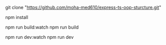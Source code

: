 git clone "https://github.com/moha-med610/express-ts-oop-sturcture.git"

npm install

npm run build:watch 
npm run build

npm run dev:watch
npm run dev
